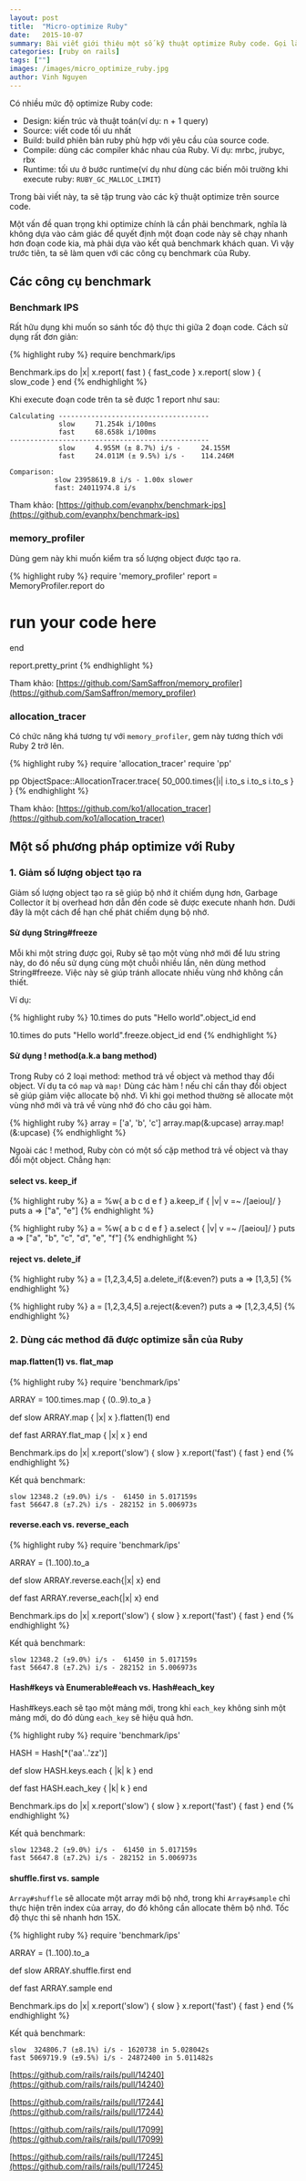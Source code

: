 ```yaml
---
layout: post
title:  "Micro-optimize Ruby"
date:   2015-10-07
summary: Bài viết giới thiệu một số kỹ thuật optimize Ruby code. Gọi là micro-optimize vì nó chỉ tăng performance lên từng chút một, nhưng nhiều cái micro đó góp lại sẽ tăng performance của cả hệ thống lên đáng kể
categories: [ruby on rails]
tags: [""]
images: /images/micro_optimize_ruby.jpg
author: Vinh Nguyen
---
```


Có nhiều mức độ optimize Ruby code:

- Design: kiến trúc và thuật toán(ví dụ: n + 1 query)
- Source: viết code tối ưu nhất
- Build: build phiên bản ruby phù hợp với yêu cầu của source code.
- Compile: dùng các compiler khác nhau của Ruby. Ví dụ: mrbc, jrubyc, rbx
- Runtime: tối ưu ở bước runtime(ví dụ như dùng các biến môi trường khi execute ruby: `RUBY_GC_MALLOC_LIMIT`)

Trong bài viết này, ta sẽ tập trung vào các kỹ thuật optimize trên source code.

Một vấn đề quan trọng khi optimize chính là cần phải benchmark, nghĩa là không dựa vào cảm giác để quyết định một đoạn code này sẽ chạy nhanh hơn đoạn code kia, mà phải dựa vào kết quả benchmark khách quan. Vì vậy trước tiên, ta sẽ làm quen với các công cụ benchmark của Ruby.

## Các công cụ benchmark

### Benchmark IPS

Rất hữu dụng khi muốn so sánh tốc độ thực thi giữa 2 đoạn code. Cách sử dụng rất đơn giản:

{% highlight ruby %}
require benchmark/ips 

Benchmark.ips do |x|
  x.report( fast ) { fast_code }
  x.report( slow ) { slow_code }
end
{% endhighlight %}

Khi execute đoạn code trên ta sẽ được 1 report như sau:

    Calculating -------------------------------------
                slow     71.254k i/100ms
                fast     68.658k i/100ms
    -------------------------------------------------
                slow     4.955M (± 8.7%) i/s -     24.155M
                fast     24.011M (± 9.5%) i/s -    114.246M

    Comparison:
               slow 23958619.8 i/s - 1.00x slower
               fast: 24011974.8 i/s


Tham khảo: [https://github.com/evanphx/benchmark-ips](https://github.com/evanphx/benchmark-ips)

### memory_profiler

Dùng gem này khi muốn kiểm tra số lượng object được tạo ra.

{% highlight ruby %}
require 'memory_profiler'
report = MemoryProfiler.report do
  # run your code here
end

report.pretty_print
{% endhighlight %}

Tham khảo: [https://github.com/SamSaffron/memory_profiler](https://github.com/SamSaffron/memory_profiler)

### allocation_tracer

Có chức năng khá tương tự với `memory_profiler`, gem này tương thích với Ruby 2 trở lên.

{% highlight ruby %}
require 'allocation_tracer'
require 'pp'

pp ObjectSpace::AllocationTracer.trace{
  50_000.times{|i|
    i.to_s
    i.to_s
    i.to_s
  }
}
{% endhighlight %}

Tham khảo: [https://github.com/ko1/allocation_tracer](https://github.com/ko1/allocation_tracer)

## Một số phương pháp optimize với Ruby

### 1\. Giảm số lượng object tạo ra

Giảm số lượng object tạo ra sẽ giúp bộ nhớ ít chiếm dụng hơn, Garbage Collector ít bị overhead hơn dẫn đến code sẽ được execute nhanh hơn.
Dưới đây là một cách để hạn chế phát chiếm dụng bộ nhớ.

#### Sử dụng String#freeze

Mỗi khi một string được gọi, Ruby sẽ tạo một vùng nhớ mới để lưu string này, do đó nếu sử dụng cùng một chuỗi nhiều lần, nên dùng method String#freeze.
Việc này sẽ giúp tránh allocate nhiều vùng nhớ không cần thiết.

Ví dụ:

{% highlight ruby %}
10.times do
  puts "Hello world".object_id
end

10.times do
  puts "Hello world".freeze.object_id
end
{% endhighlight %}

#### Sử dụng ! method(a.k.a bang method)

Trong Ruby có 2 loại method: method trả về object và method thay đổi object. Ví dụ ta có `map` và `map!`
Dùng các hàm ! nếu chỉ cần thay đổi object sẽ giúp giảm việc allocate bộ nhớ.
Vì khi gọi method thường sẽ allocate một vùng nhớ mới và trả về vùng nhớ đó cho câu gọi hàm.

{% highlight ruby %}
array = ['a', 'b', 'c']
array.map(&:upcase)
array.map!(&:upcase)
{% endhighlight %}

Ngoài các ! method, Ruby còn có một số cặp method trả về object và thay đổi một object. Chẳng hạn:

#### select vs. keep_if

{% highlight ruby %}
a = %w{ a b c d e f }
a.keep_if { |v| v =~ /[aeiou]/ }
puts a
=> ["a", "e"]
{% endhighlight %}

{% highlight ruby %}
a = %w{ a b c d e f }
a.select { |v| v =~ /[aeiou]/ }
puts a
=> ["a", "b", "c", "d", "e", "f"]
{% endhighlight %}

#### reject vs. delete_if

{% highlight ruby %}
a = [1,2,3,4,5]
a.delete_if(&:even?)
puts a
=> [1,3,5]
{% endhighlight %}

{% highlight ruby %}
a = [1,2,3,4,5]
a.reject(&:even?)
puts a
=> [1,2,3,4,5]
{% endhighlight %}

### 2\. Dùng các method đã được optimize sẵn của Ruby

#### map.flatten(1) vs. flat_map

{% highlight ruby %}
require 'benchmark/ips'

ARRAY = 100.times.map { (0..9).to_a }

def slow
  ARRAY.map { |x| x }.flatten(1)
end

def fast
  ARRAY.flat_map { |x| x }
end

Benchmark.ips do |x|
  x.report('slow') { slow }
  x.report('fast') { fast }
end
{% endhighlight %}

Kết quả benchmark:

    slow 12348.2 (±9.0%) i/s -  61450 in 5.017159s
    fast 56647.8 (±7.2%) i/s - 282152 in 5.006973s


#### reverse.each vs. reverse_each

{% highlight ruby %}
require 'benchmark/ips'

ARRAY = (1..100).to_a

def slow
  ARRAY.reverse.each{|x| x}
end

def fast
  ARRAY.reverse_each{|x| x}
end

Benchmark.ips do |x|
  x.report('slow') { slow }
  x.report('fast') { fast }
end
{% endhighlight %}

Kết quả benchmark:

    slow 12348.2 (±9.0%) i/s -  61450 in 5.017159s
    fast 56647.8 (±7.2%) i/s - 282152 in 5.006973s


#### Hash#keys và Enumerable#each vs. Hash#each_key

Hash#keys.each sẽ tạo một mảng mới, trong khỉ `each_key` không sinh một mảng mới, do đó dùng `each_key` sẽ hiệu quả hơn.

{% highlight ruby %} require 'benchmark/ips'

HASH = Hash[*('aa'..'zz')]

def slow
  HASH.keys.each { |k| k }
end

def fast
  HASH.each_key { |k| k }
end

Benchmark.ips do |x|
  x.report('slow') { slow }
  x.report('fast') { fast }
end
{% endhighlight %}

Kết quả benchmark:

    slow 12348.2 (±9.0%) i/s -  61450 in 5.017159s
    fast 56647.8 (±7.2%) i/s - 282152 in 5.006973s


#### shuffle.first vs. sample

`Array#shuffle` sẽ allocate một array mới bộ nhớ, trong khi `Array#sample` chỉ thực hiện trên index của array, do đó không cần allocate thêm bộ nhớ.
Tốc độ thực thi sẽ nhanh hơn 15X.

{% highlight ruby %}
require 'benchmark/ips'

ARRAY = (1..100).to_a

def slow
  ARRAY.shuffle.first
end

def fast
  ARRAY.sample
end

Benchmark.ips do |x|
  x.report('slow') { slow }
  x.report('fast') { fast }
end
{% endhighlight %}

Kết quả benchmark:

    slow  324806.7 (±8.1%) i/s - 1620738 in 5.028042s
    fast 5069719.9 (±9.5%) i/s - 24872400 in 5.011482s

[https://github.com/rails/rails/pull/14240](https://github.com/rails/rails/pull/14240)

[https://github.com/rails/rails/pull/17244](https://github.com/rails/rails/pull/17244)

[https://github.com/rails/rails/pull/17099](https://github.com/rails/rails/pull/17099)

[https://github.com/rails/rails/pull/17245](https://github.com/rails/rails/pull/17245)
